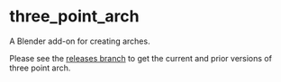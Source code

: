 # three_point_arch
A Blender add-on for creating arches.

Please see the [releases branch](https://github.com/n-Burn/three_point_arch/tree/releases) to get the 
current and prior versions of three point arch.
